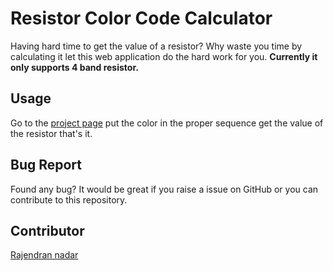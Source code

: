 # Resistor Color Code Calculator

Having hard time to get the value of a resistor? Why waste you time by calculating it let this web application do the hard work for you. **Currently it only supports 4 band resistor.**

## Usage

Go to the [project page](https://raajnadar.github.io/resistor-color-code-calculator) put the color in the proper sequence get the value of the resistor that's it.

## Bug Report
Found any bug? It would be great if you raise a issue on GitHub or you can contribute to this repository.

## Contributor
[Rajendran nadar](https://facebook.com/RaajNadar)